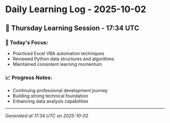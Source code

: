 # Daily Learning Log - 2025-10-02

## 📅 Thursday Learning Session - 17:34 UTC

### 🎯 Today's Focus:
- Practiced Excel VBA automation techniques
- Reviewed Python data structures and algorithms
- Maintained consistent learning momentum

### 📈 Progress Notes:
- Continuing professional development journey
- Building strong technical foundation
- Enhancing data analysis capabilities

---
*Generated at 17:34 UTC on 2025-10-02*
